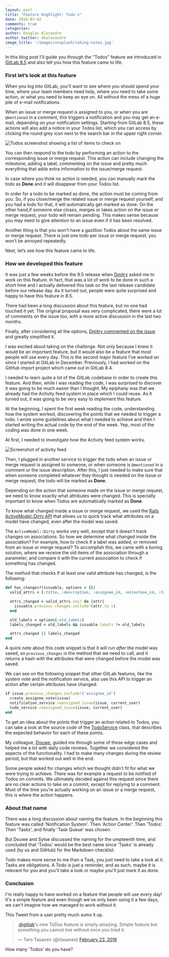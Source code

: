 ```yaml
---
layout: post
title: "Feature Highlight: Todo's"
date: 2016-03-02
comments: true
categories:
author: Douglas Alexandre
author_twitter: dbalexandre
image_title: '/images/unsplash/taking-notes.jpg'
---
```


In this blog post I'll guide you through the "Todos" feature we introduced in
[GitLab 8.5](https://about.gitlab.com/2016/02/22/gitlab-8-5-released/)
and also tell you how this feature came to life.

<!-- more -->

### First let’s look at this feature

When you log into GitLab, you'll want to see where you should spend your time,
where your team members need help, where you need to take some action, or what
you need to keep an eye on. All without the mess of a huge pile of e-mail
notifications.

When an issue or merge request is assigned to you, or when you are `@mentioned`
in a comment, this triggers a notification and you may get an e-mail, depending
on your notification settings. Starting from GitLab 8.5, these actions will
also add a notice in your Todos list, which you can access by clicking the
round grey icon next to the search bar in the upper right corner.

![Todos screenshot showing a list of items to check on](/images/blogimages/todos-screenshot.jpg)

You can then respond to the todo by performing an action to the corresponding
issue or merge request. This action can include changing the milestone, adding
a label, commenting on the issue and pretty much everything that adds extra
information to the issue/merge request.

In case where you think no action is needed, you can manually mark the todo as
**Done** and it will disappear from your Todos list.

In order for a todo to be marked as done, the action must be coming from you.
So, if you close/merge the related issue or merge request yourself, and you had
a todo for that, it will automatically get marked as done. On the other hand,if
someone else closes, merges or takes action on the issue or merge request, your
todo will remain pending. This makes sense because you may need to give
attention to an issue even if it has been resolved.

Another thing is that you won't have a gazillion Todos about the same issue or
merge request. There is just one todo per issue or merge request, you won’t be
annoyed repeatedly.

Next, let’s see how this feature came to life.

### How we developed this feature

It was just a few weeks before the 8.5 release when
[Dmitry](https://twitter.com/dzaporozhets) asked me to work on this feature.
In fact, that was a lot of work to be done in such a short time and I actually
delivered this task on the last release candidate before our release day.
As it turned out, people were quite surprised and happy to have this feature in
8.5.

There had been a long discussion about this feature, but no one had touched it
yet. The original proposal was very complicated, there were a lot of comments
on the issue too, with a more active discussion in the last two months.

Finally, after considering all the options,
[Dmitry commented on the issue][comment] and greatly simplified it.

I was excited about taking on the challenge. Not only because I knew it would
be an important feature, but it would also be a feature that most people will
use every day. This is the second major feature I've worked on since I started
at GitLab in December. Previously, I had worked on the GitHub import project
which came out in GitLab 8.4.

I needed to learn quite a lot of the GitLab codebase in order to create this
feature. And then, while I was reading the code, I was surprised to discover it
was going to be much easier than I thought. My epiphany was that we already had
the Activity feed system in place which I could reuse. As it turned out, it was
going to be very easy to implement this feature.

At the beginning, I spent the first week reading the code, understanding how
the system worked, discovering the points that we needed to trigger a todo. I
wrote some guidelines about what I needed to achieve and then I started writing
the actual code by the end of the week. Yep, most of the coding was done in one
week.

At first, I needed to investigate how the Activity feed system works.

![Screenshot of activity feed](/images/blogimages/activity-feed-screenshot.jpg)

Then, I plugged in another service to trigger the todo when an issue or merge
request is assigned to someone, or when someone is `@mentioned` in a comment or
the issue description. After this, I just needed to make sure that when someone
completed whatever they thought is needed on the issue or merge request, the
todo will be marked as **Done**.

Depending on the action that someone made on the issue or merge request, we
need to know exactly what attributes were changed. This is specially important
to know when Todos are automatically marked as **Done**.

To know what changed inside a issue or merge request, we used the
[Rails ActiveModel::Dirty API][dirty] that allows us to quick track what
attributes on a model have changed, even after the model was saved.

The `ActiveModel::Dirty` works very well, except that it doesn't track changes
on associations. So how we determine what changed inside the association? For
example, how to check if a label was added, or removed from an issue or merge
request? To accomplish this, we came with a boring solution, where we receive
the old items of the association through a parameter, and compare it with
the current association to check if something has changed.

The method that checks if at least one valid attribute has changed, is the
following:

```ruby
def has_changes?(issuable, options = {})
  valid_attrs = [:title, :description, :assignee_id, :milestone_id, :target_branch]

  attrs_changed = valid_attrs.any? do |attr|
    issuable.previous_changes.include?(attr.to_s)
  end

  old_labels = options[:old_labels]
  labels_changed = old_labels && issuable.labels != old_labels

  attrs_changed || labels_changed
end
```

A quick note about this code snippet is that it will run _after_ the model was
saved, so `previous_changes` is the method that we need to call, and it returns
a hash with the attributes that were changed before the model was saved.

We can see on the following snippet that other GitLab features, like
the system note and the notification service, also use this API to trigger an
action after certain attributes have changed:

```ruby
if issue.previous_changes.include?('assignee_id')
  create_assignee_note(issue)
  notification_service.reassigned_issue(issue, current_user)
  todo_service.reassigned_issue(issue, current_user)
end
```

To get an idea about the points that trigger an action related to Todos,
you can take a look at the source code of the [TodoService] class, that
describes the expected behavior for each of these points.

My colleague, [Douwe](https://twitter.com/DouweM), guided me through some of
these edge cases and helped me a lot with daily code reviews. Together we
considered the aspects of the functionality. I had to make many changes during
the review period, but that worked out well in the end.

Some people asked for changes which we thought didn't fit for what we were
trying to achieve. There was for example a request to be notified of Todos on
commits. We ultimately decided against this request since there are no clear
actions to take on a commit, except for replying to a comment. Most of the time
you’re actually working on an issue or a merge request, this is where the action
happens.

### About that name

There was a long discussion about naming the feature. In the beginning this
feature was called 'Notification System'. Then 'Action Center'. Then 'Todos'.
Then 'Tasks', and finally 'Task Queue' was chosen.

But Douwe and Sytse discussed the naming for the umpteenth time, and concluded
that 'Todos' would be the best name since 'Tasks' is already used (by us and
GitHub) for the Markdown checklist.

Todo makes more sense to me than a Task, you just need to take a look at it.
Tasks are obligations. A Todo is just a reminder, and as such, maybe it is
relevant for you and you'll take a look or maybe you'll just mark it as done.

### Conclusion

I'm really happy to have worked on a feature that people will use every day!
It's a simple feature and even though we've only been using it a few days,
we can't imagine how we managed to work without it.

This Tweet from a user pretty much sums it up.

<blockquote class="twitter-tweet" data-lang="en"><p lang="en" dir="ltr">.<a href="https://twitter.com/gitlab">@gitlab</a>&#39;s new ToDos feature is simply amazing. Simple feature but something you cannot live without once you tried it.</p>&mdash; Tero Tasanen (@ttasanen) <a href="https://twitter.com/ttasanen/status/702249244950974464">February 23, 2016</a></blockquote>
<script async src="//platform.twitter.com/widgets.js" charset="utf-8"></script>

How many 'Todos' do you have?

[comment]: https://gitlab.com/gitlab-org/gitlab-ce/issues/2425#note_3116626
[dirty]: http://api.rubyonrails.org/classes/ActiveModel/Dirty.html
[todoservice]: https://gitlab.com/gitlab-org/gitlab-ce/blob/8-5-stable/app/services/todo_service.rb

